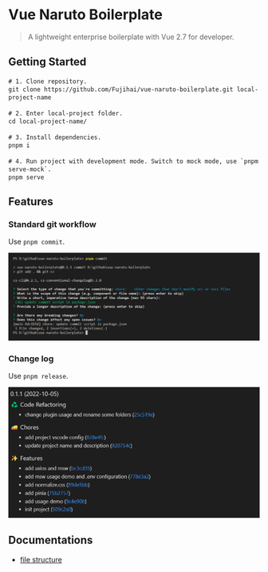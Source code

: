 # Vue Naruto Boilerplate

> A lightweight enterprise boilerplate with Vue 2.7 for developer.

## Getting Started

```
# 1. Clone repository.
git clone https://github.com/Fujihai/vue-naruto-boilerplate.git local-project-name

# 2. Enter local-project folder.
cd local-project-name/

# 3. Install dependencies.
pnpm i

# 4. Run project with development mode. Switch to mock mode, use `pnpm serve-mock`.
pnpm serve
```

## Features

### Standard git workflow

Use `pnpm commit`.

![pnpm commit](docs/imgs/commit.png)

### Change log

Use `pnpm release`.

![pnpm release](docs/imgs/release.png)

## Documentations

* [file structure](docs/file-structure.md)
